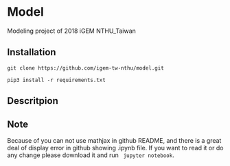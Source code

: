 # Model
Modeling project of 2018 iGEM NTHU_Taiwan

## Installation
```
git clone https://github.com/igem-tw-nthu/model.git

pip3 install -r requirements.txt
```

## Descritpion


## Note
Because of you can not use mathjax in github README, and there is a great deal of display error in github showing .ipynb file. If you want to read it or do any change please download it and run ``` jupyter notebook```.